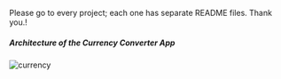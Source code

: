 Please go to every project; each one has separate README files. Thank you.!



##### Architecture of the Currency Converter App

![currency](https://github.com/user-attachments/assets/af7272e0-a4de-4d59-9bcd-c31fc8af77c3)
